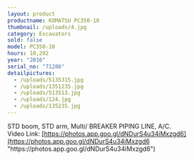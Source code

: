 ```yaml
---
layout: product
productname: KOMATSU PC350-10
thumbnail: /uploads/4.jpg
category: Excavators
sold: false
model: PC350-10
hours: 10,292
year: "2016"
serial_no: "71286"
detailpictures:
  - /uploads/5135315.jpg
  - /uploads/1351235.jpg
  - /uploads/513513.jpg
  - /uploads/124.jpg
  - /uploads/135235.jpg
---
```

STD boom, STD arm, Multi/ BREAKER PIPING LINE, A/C.\
Video Link: [https://photos.app.goo.gl/dNDurS4u34iMxzgd6](https://photos.app.goo.gl/dNDurS4u34iMxzgd6 "https\://photos.app.goo.gl/dNDurS4u34iMxzgd6")